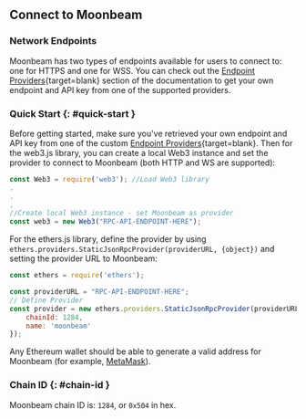 ## Connect to Moonbeam

### Network Endpoints

Moonbeam has two types of endpoints available for users to connect to: one for HTTPS and one for WSS. You can check out the [Endpoint Providers](/builders/get-started/endpoints/){target=blank} section of the documentation to get your own endpoint and API key from one of the supported providers.

### Quick Start {: #quick-start } 

Before getting started, make sure you've retrieved your own endpoint and API key from one of the custom [Endpoint Providers](/builders/get-started/endpoints/){target=blank}. Then for the web3.js library, you can create a local Web3 instance and set the provider to connect to Moonbeam (both HTTP and WS are supported):

```js
const Web3 = require('web3'); //Load Web3 library
.
.
.
//Create local Web3 instance - set Moonbeam as provider
const web3 = new Web3("RPC-API-ENDPOINT-HERE"); 
```

For the ethers.js library, define the provider by using `ethers.providers.StaticJsonRpcProvider(providerURL, {object})` and setting the provider URL to Moonbeam:

```js
const ethers = require('ethers');

const providerURL = "RPC-API-ENDPOINT-HERE";
// Define Provider
const provider = new ethers.providers.StaticJsonRpcProvider(providerURL, {
    chainId: 1284,
    name: 'moonbeam'
});
```

Any Ethereum wallet should be able to generate a valid address for Moonbeam (for example, [MetaMask](https://metamask.io/)).

### Chain ID {: #chain-id } 

Moonbeam chain ID is: `1284`, or `0x504` in hex.
